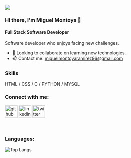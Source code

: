 ![](https://media.giphy.com/media/26tn33aiTi1jkl6H6/giphy.gif)

### Hi there, I'm Miguel Montoya 👋

#### Full Stack Software Developer

Software developer who enjoys facing new challenges.
- 👯 Looking to collaborate on learning new technologies.
- 📫 Contact me: miguelmontoyaramirez96@gmail.com

### Skills 

HTML / CSS / C / PYTHON / MYSQL

### Connect with me:

[<img src='https://cdn.jsdelivr.net/npm/simple-icons@3.0.1/icons/github.svg' alt='github' height='40'>](https://github.com/MiguelMR96)  [<img src='https://cdn.jsdelivr.net/npm/simple-icons@3.0.1/icons/linkedin.svg' alt='linkedin' height='40'>](https://www.linkedin.com/in/miguel-montoya-r/) [<img src='https://cdn.jsdelivr.net/npm/simple-icons@3.0.1/icons/twitter.svg' alt='twitter' height='40'>](https://twitter.com/miguelmr05)  

<br />

### Languages:

![Top Langs](https://github-readme-stats.vercel.app/api/top-langs/?username=MiguelMR96&layout=compact&theme=highcontrast&langs_count=10")

</br>

[twitter]: https://twitter.com/miguelmr05
[linkedin]: https://linkedin.com/in/miguel-montoya-r/


